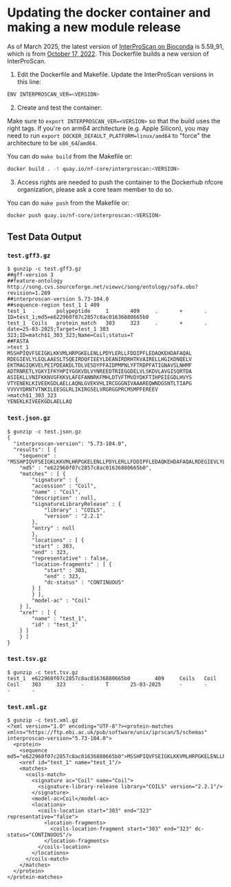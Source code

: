 # Updating the docker container and making a new module release

As of March 2025, the latest version of [InterProScan on Bioconda](https://bioconda.github.io/recipes/interproscan/README.html) is 5.59_91, which is from [October 17, 2022](https://github.com/ebi-pf-team/interproscan/releases/tag/5.59-91.0). This Dockerfile builds a new version of InterProScan.

1. Edit the Dockerfile and Makefile. Update the InterProScan versions in this line:

```bash
ENV INTERPROSCAN_VER=<VERSION>
```

2. Create and test the container:

Make sure to `export INTERPROSCAN_VER=<VERSION>` so that the build uses the right tags. If you're on arm64 architecture (e.g. Apple Silicon), you may need to run `export DOCKER_DEFAULT_PLATFORM=linux/amd64` to "force" the architecture to be `x86_64`/`amd64`.

You can do `make build` from the Makefile or:

```bash
docker build . -t quay.io/nf-core/interproscan:<VERSION>
```

3. Access rights are needed to push the container to the Dockerhub nfcore organization, please ask a core team member to do so.

You can do `make push` from the Makefile or:

```bash
docker push quay.io/nf-core/interproscan:<VERSION>
```

## Test Data Output

### `test.gff3.gz`

```
$ gunzip -c test.gff3.gz
##gff-version 3
##feature-ontology http://song.cvs.sourceforge.net/viewvc/song/ontology/sofa.obo?revision=1.269
##interproscan-version 5.73-104.0
##sequence-region test_1 1 409
test_1  .       polypeptide     1       409     .       +       .       ID=test_1;md5=e622960f07c2857c8ac01636880665b0
test_1  Coils   protein_match   303     323     .       +       .       date=25-03-2025;Target=test_1 303 323;ID=match$1_303_323;Name=Coil;status=T
##FASTA
>test_1
MSSHPIQVFSEIGKLKKVMLHRPGKELENLLPDYLERLLFDDIPFLEDAQKEHDAFAQAL
RDEGIEVLYLEQLAAESLTSQEIRDQFIEEYLDEANIRDRHTKVAIRELLHGIKDNQELV
EKTMAGIQKVELPEIPDEAKDLTDLVESDYPFAIDPMPNLYFTRDPFATIGNAVSLNHMF
ADTRNRETLYGKYIFKYHPIYGGKVDLVYNREEDTRIEGGDELVLSKDVLAVGISQRTDA
ASIEKLLVNIFKKNVGFKKVLAFEFANNRKFMHLDTVFTMVDYDKFTIHPEIEGDLHVYS
VTYENEKLKIVEEKGDLAELLAQNLGVEKVHLIRCGGGNIVAAAREQWNDGSNTLTIAPG
VVVVYDRNTVTNKILEESGLRLIKIRGSELVRGRGGPRCMSMPFEREEV
>match$1_303_323
YENEKLKIVEEKGDLAELLAQ
```

### `test.json.gz`

```
$ gunzip -c test.json.gz
{
  "interproscan-version": "5.73-104.0",
  "results": [ {
    "sequence" : "MSSHPIQVFSEIGKLKKVMLHRPGKELENLLPDYLERLLFDDIPFLEDAQKEHDAFAQALRDEGIEVLYLEQLAAESLTSQEIRDQFIEEYLDEANIRDRHTKVAIRELLHGIKDNQELVEKTMAGIQKVELPEIPDEAKDLTDLVESDYPFAIDPMPNLYFTRDPFATIGNAVSLNHMFADTRNRETLYGKYIFKYHPIYGGKVDLVYNREEDTRIEGGDELVLSKDVLAVGISQRTDAASIEKLLVNIFKKNVGFKKVLAFEFANNRKFMHLDTVFTMVDYDKFTIHPEIEGDLHVYSVTYENEKLKIVEEKGDLAELLAQNLGVEKVHLIRCGGGNIVAAAREQWNDGSNTLTIAPGVVVVYDRNTVTNKILEESGLRLIKIRGSELVRGRGGPRCMSMPFEREEV",
    "md5" : "e622960f07c2857c8ac01636880665b0",
    "matches" : [ {
        "signature" : {
        "accession" : "Coil",
        "name" : "Coil",
        "description" : null,
        "signatureLibraryRelease" : {
            "library" : "COILS",
            "version" : "2.2.1"
        },
        "entry" : null
        },
        "locations" : [ {
        "start" : 303,
        "end" : 323,
        "representative" : false,
        "location-fragments" : [ {
            "start" : 303,
            "end" : 323,
            "dc-status" : "CONTINUOUS"
        } ]
        } ],
        "model-ac" : "Coil"
    } ],
    "xref" : [ {
        "name" : "test_1",
        "id" : "test_1"
    } ]
    } ]
}
```

### `test.tsv.gz`

```
$ gunzip -c test.tsv.gz
test_1  e622960f07c2857c8ac01636880665b0        409     Coils   Coil    Coil    303     323     -       T       25-03-2025      -       -       -       -
```

### `test.xml.gz`

```
$ gunzip -c test.xml.gz
<?xml version="1.0" encoding="UTF-8"?><protein-matches xmlns="https://ftp.ebi.ac.uk/pub/software/unix/iprscan/5/schemas" interproscan-version="5.73-104.0">
  <protein>
    <sequence md5="e622960f07c2857c8ac01636880665b0">MSSHPIQVFSEIGKLKKVMLHRPGKELENLLPDYLERLLFDDIPFLEDAQKEHDAFAQALRDEGIEVLYLEQLAAESLTSQEIRDQFIEEYLDEANIRDRHTKVAIRELLHGIKDNQELVEKTMAGIQKVELPEIPDEAKDLTDLVESDYPFAIDPMPNLYFTRDPFATIGNAVSLNHMFADTRNRETLYGKYIFKYHPIYGGKVDLVYNREEDTRIEGGDELVLSKDVLAVGISQRTDAASIEKLLVNIFKKNVGFKKVLAFEFANNRKFMHLDTVFTMVDYDKFTIHPEIEGDLHVYSVTYENEKLKIVEEKGDLAELLAQNLGVEKVHLIRCGGGNIVAAAREQWNDGSNTLTIAPGVVVVYDRNTVTNKILEESGLRLIKIRGSELVRGRGGPRCMSMPFEREEV</sequence>
    <xref id="test_1" name="test_1"/>
    <matches>
      <coils-match>
        <signature ac="Coil" name="Coil">
          <signature-library-release library="COILS" version="2.2.1"/>
        </signature>
        <model-ac>Coil</model-ac>
        <locations>
          <coils-location start="303" end="323" representative="false">
            <location-fragments>
              <coils-location-fragment start="303" end="323" dc-status="CONTINUOUS"/>
            </location-fragments>
          </coils-location>
        </locations>
      </coils-match>
    </matches>
  </protein>
</protein-matches>
```
